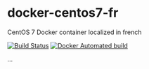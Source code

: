 # docker-centos7-fr
CentOS 7 Docker container localized in french

[build_badge]: https://img.shields.io/github/workflow/status/gwaroquier/docker-centos7-fr/build/main
[build_link]: https://github.com/gwaroquier/docker-centos7-fr/actions?query=workflow%3A%22build%22

[docker_badge]: https://img.shields.io/docker/automated/gwaroquier/docker-centos7-fr
[docker_link]: https://hub.docker.com/r/gwaroquier/docker-centos7-fr

[![Build Status][build_badge]][build_link]
[![Docker Automated build][docker_badge]][docker_link]

...